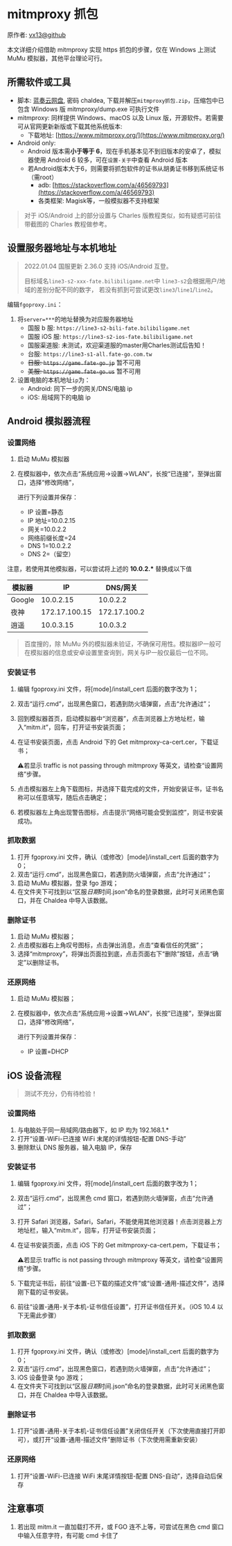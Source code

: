 # mitmproxy 抓包

原作者: [vx13@github](https://github.com/vx13)

本文详细介绍借助 mitmproxy 实现 https 抓包的步骤，仅在 Windows 上测试 MuMu 模拟器，其他平台理论可行。

## 所需软件或工具

- 脚本: [蓝奏云网盘](https://wwe.lanzoui.com/b01uoc3qh), 密码 chaldea, 下载并解压`mitmproxy抓包.zip`，压缩包中已包含 Windows 版 mitmproxy/dump.exe 可执行文件
- mitmproxy: 同样提供 Windows、macOS 以及 Linux 版，开源软件。若需要可从官网更新新版或下载其他系统版本:
  - 下载地址: [https://www.mitmproxy.org/](https://www.mitmproxy.org/)
- Android only:
  - Android 版本需**小于等于 6**，现在手机基本见不到旧版本的安卓了，模拟器使用 Android 6 较多，可在`设置-关于`中查看 Android 版本
  - 若Android版本大于6，则需要将抓包软件的证书从胡勇证书移到系统证书（需root）
    - adb: [https://stackoverflow.com/a/46569793](https://stackoverflow.com/a/46569793)
    - 各类框架: Magisk等，一般模拟器不支持框架

> 对于 iOS/Android 上的部分设置与 Charles 版教程类似，如有疑惑可前往带截图的 Charles 教程做参考。

## 设置服务器地址与本机地址

> 2022.01.04 国服更新 2.36.0 支持 iOS/Android 互登。
> 
> 目标域名`line3-s2-xxx-fate.bilibiligame.net`中
> `line3-s2`会根据用户/地域的差别分配不同的数字，
> 若没有抓到可尝试更改`line3`/`line1`/`line2`。

编辑`fgoproxy.ini`：

1. 将`server=***`的地址替换为对应服务器地址
   - 国服 b 服: `https://line3-s2-bili-fate.bilibiligame.net`
   - 国服 iOS 服: `https://line3-s2-ios-fate.bilibiligame.net`
   - 国服渠道服: 未测试，欢迎渠道服的master用Charles测试后告知！
   - 台服: `https://line3-s1-all.fate-go.com.tw`
   - ~~日服: `https://game.fate-go.jp`~~ 暂不可用
   - ~~美服: `https://game.fate-go.us`~~ 暂不可用
2. 设置电脑的本机地址`ip`为：
   - Android: 同下一步的网关/DNS/电脑 ip
   - iOS: 局域网下的电脑 ip

## Android 模拟器流程

### 设置网络

1. 启动 MuMu 模拟器

2. 在模拟器中，依次点击“系统应用->设置->WLAN”，长按“已连接”，至弹出窗口，选择“修改网络”，

   进行下列设置并保存：

   - IP 设置=静态
   - IP 地址=10.0.2.15
   - 网关=10.0.2.2
   - 网络前缀长度=24
   - DNS 1=10.0.2.2
   - DNS 2=（留空）

注意，若使用其他模拟器，可以尝试将上述的 **10.0.2.\*** 替换成以下值

| 模拟器 | IP            | DNS/网关     |
| ------ | ------------- | ------------ |
| Google | 10.0.2.15     | 10.0.2.2     |
| 夜神   | 172.17.100.15 | 172.17.100.2 |
| 逍遥   | 10.0.3.15     | 10.0.3.2     |

> 百度搜的，除 MuMu 外的模拟器未验证，不确保可用性。模拟器IP一般可在模拟器的信息或安卓设置里查询到，网关与IP一般仅最后一位不同。

### 安装证书

1. 编辑 fgoproxy.ini 文件，将[mode]/install_cert 后面的数字改为 1；

2. 双击“运行.cmd”，出现黑色窗口，若遇到防火墙弹窗，点击“允许通过”；

3. 回到模拟器首页，启动模拟器中“浏览器”，点击浏览器上方地址栏，输入“mitm.it”，回车，打开证书安装页面；

4. 在证书安装页面，点击 Android 下的 Get mitmproxy-ca-cert.cer，下载证书；

   :warning:若显示 traffic is not passing through mitmproxy 等英文，请检查“设置网络”步骤。

5. 点击模拟器左上角下载图标，并选择下载完成的文件，开始安装证书，证书名称可以任意填写，随后点击确定；

6. 若模拟器左上角出现警告图标，点击提示“网络可能会受到监控”，则证书安装成功。

### 抓取数据

1. 打开 fgoproxy.ini 文件，确认（或修改）[mode]/install_cert 后面的数字为 0；
2. 双击“运行.cmd”，出现黑色窗口，若遇到防火墙弹窗，点击“允许通过”；
3. 启动 MuMu 模拟器，登录 fgo 游戏；
4. 在文件夹下可找到以“区服*日期*时间.json”命名的登录数据，此时可关闭黑色窗口，并在 Chaldea 中导入该数据。

### 删除证书

1. 启动 MuMu 模拟器；
2. 点击模拟器右上角叹号图标，点击弹出消息，点击“查看信任的凭据”；
3. 选择“mitmproxy”，将弹出页面拉到底，点击页面右下“删除”按钮，点击“确定”以删除证书。

### 还原网络

1. 启动 MuMu 模拟器；

2. 在模拟器中，依次点击“系统应用->设置->WLAN”，长按“已连接”，至弹出窗口，选择“修改网络”，

   进行下列设置并保存：

   - IP 设置=DHCP

## iOS 设备流程

> 测试不充分，仍有待检验！

### 设置网络

1. 与电脑处于同一局域网/路由器下，如 IP 均为 192.168.1.\*
2. 打开“设置-WiFi-已连接 WiFi 末尾的详情按钮-配置 DNS-手动”
3. 删除默认 DNS 服务器，输入电脑 IP，保存

### 安装证书

1. 编辑 fgoproxy.ini 文件，将[mode]/install_cert 后面的数字改为 1；

2. 双击“运行.cmd”，出现黑色 cmd 窗口，若遇到防火墙弹窗，点击“允许通过”；

3. 打开 Safari 浏览器，Safari，Safari，不能使用其他浏览器！点击浏览器上方地址栏，输入“mitm.it”，回车，打开证书安装页面；

4. 在证书安装页面，点击 iOS 下的 Get mitmproxy-ca-cert.pem，下载证书；

   :warning:若显示 traffic is not passing through mitmproxy 等英文，请检查“设置网络”步骤。

5. 下载完证书后，前往“设置-已下载的描述文件”或“设置-通用-描述文件”，选择刚下载的证书安装。

6. 前往“设置-通用-关于本机-证书信任设置”，打开证书信任开关。（iOS 10.4 以下无需此步骤）

### 抓取数据

1. 打开 fgoproxy.ini 文件，确认（或修改）[mode]/install_cert 后面的数字为 0；
2. 双击“运行.cmd”，出现黑色窗口，若遇到防火墙弹窗，点击“允许通过”；
3. iOS 设备登录 fgo 游戏；
4. 在文件夹下可找到以“区服*日期*时间.json”命名的登录数据，此时可关闭黑色窗口，并在 Chaldea 中导入该数据。

### 删除证书

1. 打开“设置-通用-关于本机-证书信任设置”关闭信任开关（下次使用直接打开即可），或打开“设置-通用-描述文件”删除证书（下次使用需重新安装）

### 还原网络

1. 打开“设置-WiFi-已连接 WiFi 末尾详情按钮-配置 DNS-自动”，选择自动后保存

## 注意事项

1. 若出现 mitm.it 一直加载打不开，或 FGO 连不上等，可尝试在黑色 cmd 窗口中输入任意字符，有可能 cmd 卡住了
